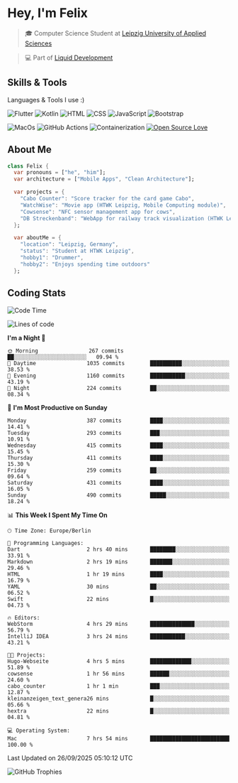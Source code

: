 # Hey, I'm Felix 
<!--
[![GitHub followers](https://img.shields.io/github/followers/flixcoo?style=social)](https://github.com/flixcoo)
[![GitHub stars](https://img.shields.io/github/stars/flixcoo?style=social)](https://github.com/flixcoo)
-->

> 🎓 Computer Science Student at [Leipzig University of Applied Sciences](https://htwk-leipzig.de)

>  💻 Part of [Liquid Development](https://github.com/LiquidDevelopmentDE)

<!-- ![Felix's GitHub stats](https://github-readme-stats.vercel.app/api?username=flixcoo&show_icons=true&theme=radical) -->
## Skills & Tools
Languages & Tools I use :)

![Flutter](https://img.shields.io/badge/Multi--Platform-Flutter-informational?style=flat&color=027DFD&logo=flutter&logoColor=027DFD)
![Kotlin](https://img.shields.io/badge/Android-Kotlin-informational?style=flat&color=7F52FF&logo=kotlin&logoColor=7F52FF)
![HTML](https://img.shields.io/badge/Web-HTML5-informational?style=flat&color=E34F26&logo=html5&logoColor=E34F26)
![CSS](https://img.shields.io/badge/Web-CSS3-informational?style=flat&color=F43059&logo=css&logoColor=F43059)
![JavaScript](https://img.shields.io/badge/Web-JavaScript-informational?style=flat&logo=javascript&color=F7DF1E)
![Bootstrap](https://img.shields.io/badge/Web-Bootstrap_5-informational?style=flat&color=7952B3&logo=bootstrap&logoColor=7952B3)

![MacOs](https://img.shields.io/badge/System-MacOS-informational?style=flat&logo=apple&logoColor=FFFFFF&color=222)
![GitHub Actions](https://img.shields.io/badge/CI/CD-GitHub_Actions-informational?style=flat&color=FF2D20&logo=github-actions&logoColor=FF2D20)
![Containerization](https://img.shields.io/badge/Containerization-Docker-informational?style=flat&color=2496ED&logo=docker&logoColor=2496ED)
[![Open Source Love](https://badges.frapsoft.com/os/v1/open-source.svg?v=102)](https://github.com/ellerbrock/open-source-badge/)

## About Me

```dart
class Felix {
  var pronouns = ["he", "him"];
  var architecture = ["Mobile Apps", "Clean Architecture"];

  var projects = {
    "Cabo Counter": "Score tracker for the card game Cabo",
    "WatchWise": "Movie app (HTWK Leipzig, Mobile Computing module)",
    "Cowsense": "NFC sensor management app for cows",
    "DB Streckenband": "WebApp for railway track visualization (HTWK Leipzig, Software Project module)"
  };

  var aboutMe = {
    "location": "Leipzig, Germany",
    "status": "Student at HTWK Leipzig",
    "hobby1": "Drummer",
    "hobby2": "Enjoys spending time outdoors"
  };
```

## Coding Stats
<!--START_SECTION:waka-->
![Code Time](http://img.shields.io/badge/Code%20Time-296%20hrs%2043%20mins-blue)

![Lines of code](https://img.shields.io/badge/From%20Hello%20World%20I%27ve%20Written-333.2%20thousand%20lines%20of%20code-blue)

**I'm a Night 🦉** 

```text
🌞 Morning                267 commits         ██░░░░░░░░░░░░░░░░░░░░░░░   09.94 % 
🌆 Daytime                1035 commits        ██████████░░░░░░░░░░░░░░░   38.53 % 
🌃 Evening                1160 commits        ███████████░░░░░░░░░░░░░░   43.19 % 
🌙 Night                  224 commits         ██░░░░░░░░░░░░░░░░░░░░░░░   08.34 % 
```
📅 **I'm Most Productive on Sunday** 

```text
Monday                   387 commits         ████░░░░░░░░░░░░░░░░░░░░░   14.41 % 
Tuesday                  293 commits         ███░░░░░░░░░░░░░░░░░░░░░░   10.91 % 
Wednesday                415 commits         ████░░░░░░░░░░░░░░░░░░░░░   15.45 % 
Thursday                 411 commits         ████░░░░░░░░░░░░░░░░░░░░░   15.30 % 
Friday                   259 commits         ██░░░░░░░░░░░░░░░░░░░░░░░   09.64 % 
Saturday                 431 commits         ████░░░░░░░░░░░░░░░░░░░░░   16.05 % 
Sunday                   490 commits         █████░░░░░░░░░░░░░░░░░░░░   18.24 % 
```


📊 **This Week I Spent My Time On** 

```text
🕑︎ Time Zone: Europe/Berlin

💬 Programming Languages: 
Dart                     2 hrs 40 mins       ████████░░░░░░░░░░░░░░░░░   33.91 % 
Markdown                 2 hrs 19 mins       ███████░░░░░░░░░░░░░░░░░░   29.46 % 
HTML                     1 hr 19 mins        ████░░░░░░░░░░░░░░░░░░░░░   16.79 % 
YAML                     30 mins             ██░░░░░░░░░░░░░░░░░░░░░░░   06.52 % 
Swift                    22 mins             █░░░░░░░░░░░░░░░░░░░░░░░░   04.73 % 

🔥 Editors: 
WebStorm                 4 hrs 29 mins       ██████████████░░░░░░░░░░░   56.79 % 
IntelliJ IDEA            3 hrs 24 mins       ███████████░░░░░░░░░░░░░░   43.21 % 

🐱‍💻 Projects: 
Hugo-Webseite            4 hrs 5 mins        █████████████░░░░░░░░░░░░   51.89 % 
cowsense                 1 hr 56 mins        ██████░░░░░░░░░░░░░░░░░░░   24.60 % 
cabo_counter             1 hr 1 min          ███░░░░░░░░░░░░░░░░░░░░░░   12.87 % 
kleinanzeigen_text_genera26 mins             █░░░░░░░░░░░░░░░░░░░░░░░░   05.66 % 
hextra                   22 mins             █░░░░░░░░░░░░░░░░░░░░░░░░   04.81 % 

💻 Operating System: 
Mac                      7 hrs 54 mins       █████████████████████████   100.00 % 
```


 Last Updated on 26/09/2025 05:10:12 UTC
<!--END_SECTION:waka-->

![GitHub Trophies](https://github-profile-trophy.vercel.app/?username=flixcoo&theme=onedark&row=1)
